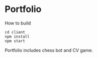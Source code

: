 # Portfolio

How to build

```
cd client
npm install
npm start

```

Portfolio includes chess bot and CV game.
